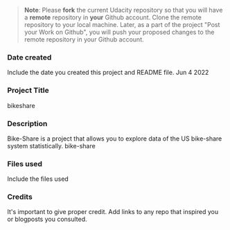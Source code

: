 >**Note**: Please **fork** the current Udacity repository so that you will have a **remote** repository in **your** Github account. Clone the remote repository to your local machine. Later, as a part of the project "Post your Work on Github", you will push your proposed changes to the remote repository in your Github account.

### Date created
Include the date you created this project and README file.
Jun 4 2022

### Project Title
bikeshare

### Description
Bike-Share is a project that allows you to explore data of the US bike-share system statistically. bike-share

### Files used
Include the files used

### Credits
It's important to give proper credit. Add links to any repo that inspired you or blogposts you consulted.

